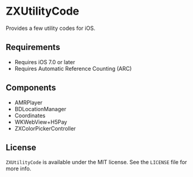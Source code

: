ZXUtilityCode
===============
Provides a few utility codes for iOS.

## Requirements

* Requires iOS 7.0 or later
* Requires Automatic Reference Counting (ARC)

## Components

* AMRPlayer
* BDLocationManager
* Coordinates
* WKWebView+H5Pay
* ZXColorPickerController

## License

`ZXUtilityCode` is available under the MIT license. See the `LICENSE` file for more info.
